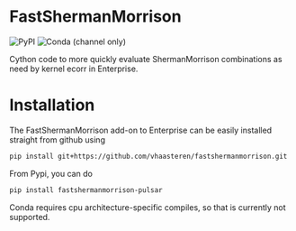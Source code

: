 # FastShermanMorrison

![PyPI](https://img.shields.io/pypi/v/fastshermanmorrison-pulsar)
![Conda (channel only)](https://img.shields.io/conda/vn/conda-forge/fastshermanmorrison-pulsar)


Cython code to more quickly evaluate ShermanMorrison combinations as need by
kernel ecorr in Enterprise.

# Installation

The FastShermanMorrison add-on to Enterprise can be easily installed straight
from github using

```bash
pip install git+https://github.com/vhaasteren/fastshermanmorrison.git
```

From Pypi, you can do

```bash
pip install fastshermanmorrison-pulsar
```

Conda requires cpu architecture-specific compiles, so that is currently not
supported. 

